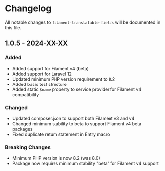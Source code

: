 # Changelog

All notable changes to `filament-translatable-fields` will be documented in this file.

## 1.0.5 - 2024-XX-XX

### Added

- Added support for Filament v4 (beta)
- Added support for Laravel 12
- Updated minimum PHP version requirement to 8.2
- Added basic test structure
- Added static `$name` property to service provider for Filament v4 compatibility

### Changed

- Updated composer.json to support both Filament v3 and v4
- Changed minimum stability to beta to support Filament v4 beta packages
- Fixed duplicate return statement in Entry macro

### Breaking Changes

- Minimum PHP version is now 8.2 (was 8.0)
- Package now requires minimum stability "beta" for Filament v4 support
